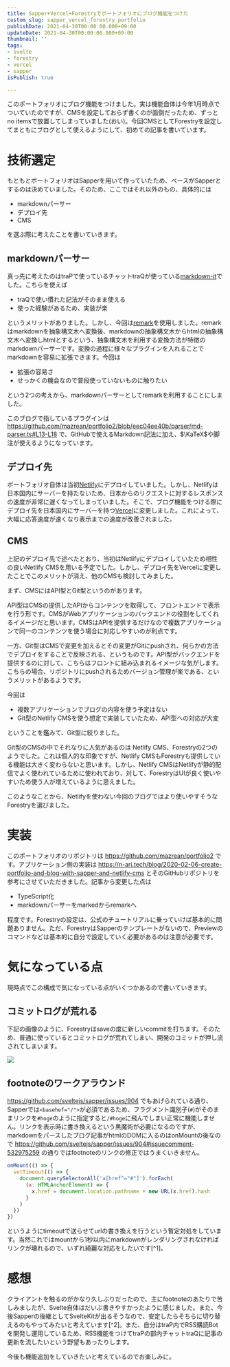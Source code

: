 ```yaml
---
title: Sapper+Vercel+Forestryでポートフォリオにブログ機能をつけた
custom_slug: sapper_vercel_forestry_portfolio
publishDate: 2021-04-30T00:00:00.000+09:00
updateDate: 2021-04-30T00:00:00.000+09:00
thumbnail: ''
tags:
- svelte
- forestry
- vercel
- sapper
isPublish: true

---
```

このポートフォリオにブログ機能をつけました。実は機能自体は今年1月時点でついていたのですが、CMSを設定しておらず書くのが面倒だったため、ずっとno itemsで放置してしまっていました(おい)。今回CMSとしてForestryを設定してまともにブログとして使えるようにして、初めての記事を書いています。

# 技術選定

もともとポートフォリオはSapperを用いて作っていたため、ベースがSapperとするのは決めていました。そのため、ここではそれ以外のもの、具体的には

* markdownパーサー
* デプロイ先
* CMS

を選ぶ際に考えたことを書いていきます。

## markdownパーサー

真っ先に考えたのはtraPで使っているチャットtraQが使っている[markdown-it](https://github.com/markdown-it/markdown-it)でした。こちらを使えば

* traQで使い慣れた記法がそのまま使える
* 使った経験があるため、実装が楽

というメリットがありました。しかし、今回は[remark](https://github.com/remarkjs/remark)を使用しました。remarkはmarkdownを抽象構文木へ変換後、markdownの抽象構文木からhtmlの抽象構文木へ変換しhtmlとするという、抽象構文木を利用する変換方法が特徴のmarkdownパーサーです。変換の過程に様々なプラグインを入れることで　markdownを容易に拡張できます。今回は

* 拡張の容易さ
* せっかくの機会なので普段使っていないものに触りたい

という2つの考えから、markdownパーサーとしてremarkを利用することにしました。

このブログで指しているプラグインは https://github.com/mazrean/portfolio2/blob/eec04ee40b/parser/md-parser.ts#L13-L18 で、GitHubで使えるMarkdown記法に加え、$\KaTeX$や脚注が使えるようになっています。

## デプロイ先

ポートフォリオ自体は当初[Netlify](https://www.netlify.com/)にデプロイしていました。しかし、Netlifyは日本国内にサーバーを持たないため、日本からのリクエストに対するレスポンスの速度が非常に遅くなってしまっていました。そこで、ブログ機能をつける際にデプロイ先を日本国内にサーバーを持つ[Vercel](https://vercel.com/)に変更しました。これによって、大幅に応答速度が速くなり表示までの速度が改善されました。

## CMS

上記のデプロイ先で述べたとおり、当初はNetlifyにデプロイしていたため相性の良いNetlify CMSを用いる予定でした。しかし、デプロイ先をVercelに変更したことでこのメリットが消え、他のCMSも検討してみました。

まず、CMSにはAPI型とGit型というのがあります。

API型はCMSの提供したAPIからコンテンツを取得して、フロントエンドで表示を行う形です。CMSがWebアプリケーションのバックエンドの役割をしてくれるイメージだと思います。CMSはAPIを提供するだけなので複数アプリケーションで同一のコンテンツを使う場合に対応しやすいのが利点です。

一方、Git型はCMSで変更を加えるとその変更がGitにpushされ、何らかの方法でデプロイをすることで反映される、というものです。API型がバックエンドを提供するのに対して、こちらはフロントに組み込まれるイメージな気がします。こちらの場合、リポジトリにpushされるためバージョン管理が楽である、というメリットがあるようです。

今回は

* 複数アプリケーションでブログの内容を使う予定はない
* Git型のNetlify CMSを使う想定で実装していたため、API型への対応が大変

ということを鑑みて、Git型に絞りました。

Git型のCMSの中でそれなりに人気があるのは Netlify CMS、Forestryの2つのようでした。これは個人的な印象ですが、Netlify CMSもForestryも提供している機能は大きく変わらないと思います。しかし、Netlify CMSはNetlifyが静的配信でよく使われているために使われており、対して、ForestryはUIが良く使いやすいため使う人が増えているように思えました。

このようなことから、Netlifyを使わない今回のブログではより使いやすそうなForestryを選びました。

# 実装

このポートフォリオのリポジトリは https://github.com/mazrean/portfolio2 です。アプリケーション側の実装は https://n-ari.tech/blog/2020-02-06-create-portfolio-and-blog-with-sapper-and-netlify-cms とそのGitHubリポジトリを参考にさせていただきました。記事から変更した点は

* TypeScript化
* markdownパーサーをmarkedからremarkへ

程度です。Forestryの設定は、公式のチュートリアルに乗っていけば基本的に問題ありません。ただ、ForestryはSapperのテンプレートがないので、Previewのコマンドなどは基本的に自分で設定していく必要があるのは注意が必要です。

# 気になっている点

現時点でこの構成で気になっている点がいくつかあるので書いていきます。

## コミットログが荒れる

下記の画像のように、Forestryはsaveの度に新しいcommitを打ちます。そのため、普通に使っているとコミットログが荒れてしまい、開発のコミットが押し流されてしまいます。

![](/posts/2021-04-29-2021-04-29-20-43-58.png)

## footnoteのワークアラウンド

https://github.com/sveltejs/sapper/issues/904 でもあげられている通り、Sapperでは`<basehef="/">`が必須であるため、フラグメント識別子(`#`)がそのままリンクを`#hoge`のように指定すると`/#hoge`に飛んでしまい正常に機能しません。リンクを表示時に書き換えるという黒魔術が必要になるのですが、markdownをパースしたブログ記事がhtmlのDOMに入るのはonMountの後なので https://github.com/sveltejs/sapper/issues/904#issuecomment-532975259 の通りではfootnoteのリンクの修正ではうまくいきません。

```js
onMount(() => {
  setTimeout(() => {
    document.querySelectorAll('a[href^="#"]').forEach(
      (x: HTMLAnchorElement) => {
        x.href = document.location.pathname + new URL(x.href).hash
      }
    )
  })
})
```

というようにtimeoutで送らせてurlの書き換えを行うという暫定対処をしています。当然これではmountから1秒以内にmarkdownがレンダリングされなければリンクが壊れるので、いずれ綺麗な対応をしたいです[^1]。

# 感想

クライアントを触るのがかなり久しぶりだったので、主にfootnoteのあたりで苦しみましたが、Svelte自体はだいぶ書きやすかったように感じました。また、今後Sapperの後継としてSvelteKitが出るそうなので、安定したらそちらに切り替えるのもやってみたいと考えています[^2]。また、自分はtraP内でRSS購読Botを開発し運用しているため、RSS機能をつけてtraPの部内チャットtraQに記事の更新を流したいという野望もあったりします。

今後も機能追加をしていきたいと考えているのでお楽しみに。